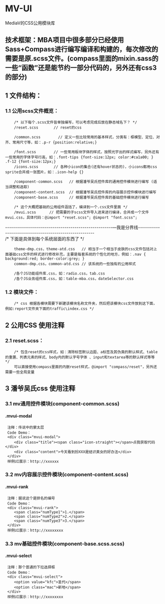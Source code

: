 MV-UI
======

MediaV的CSS公用模块库

## 技术框架：MBA项目中很多部分已经使用Sass+Compass进行编写编译和构建的，每次修改的需要是原.scss文件。(compass里面的mixin.sass的一些“函数”还是能节约一部分代码的，另外还有css3的部分) 

## 1 文件结构：
    
### 1.1 公用scss文件概览：
        /* 以下每个.scss文件皆单独编写，可以考虑完成后放在静态域名下？ */
        /reset.scss       // reset的css
        
        /common.scss        // 定义一些比较常用的基本样式，分类有：框模型、定位、对齐、常用尺寸等，如：.p-r {position:relative;}
        
        /font.scss        // 一些常用板块字体的样式，按照光宇出的样式编写，另外还有一些常用的字体字号行高，如：.font-tips {font-size:12px; color:#ca1a00; }  .f-12 {font-size:12px;}
        /icons.scss       // 各种小icon的集合(还有hover状态的)，小icons都用css sprite合并成一张图片，如：.icon-help {}
        
        /component-common.scss   // 根据潘爷吴氏控件库的通用控件模块进行编写 (适当调整和选取)
        /component-content.scss  // 根据潘爷吴氏控件库的内容展示控件模块进行编写
        /component-base.scss     // 根据潘爷吴氏控件库的基础控件模块进行编写
        
        /* 这个大概把基础的公用组件涵括了，编译到一个.css文件里面 */
        /mvui.scss      // 把需要的子scss文件导入进来进行编译，合并成一个文件mvui.css，具体代码：@import "reset.scss"; @import "font.scss";
------------------------------------------------------—我是分界线--------------------------------------------------------        
        /* 下面是具体到每个系统层面的东西了 */
        
        theme-dmp.css，theme-atd.css   // 相当于一个相当于皮肤的css文件包括对上面基础css文件的样式进行修改补充，主要是每套系统的个性化的地方，例如：.nav { background:red; border-color:grey; }
        common-dmp.css，common-atd.css // 该系统的一些独有的公用样式
        
        /各个JS功能组件库.css，如：radio.css，tab.css
        /各个JS业务组件库.css，如：table-mba.css，dateSelector.css
         
### 1.2 模块文件：
        /* css 根据各模块需要下新建该模块名称文件夹，然后把该模块css文件放到这下面，例如:report文件夹下面的traffic\index.css */
        

## 2 公用CSS 使用注释
### 2.1 reset.scss：
        /* 包含reset的css样式，如：清除标签默认边距、a标签及其伪类的默认样式、table的重置、列表元素的样式、body内的默认字号字体 、input和textarea等的默认样式等等 */
        可以直接使用compass里面的内嵌reset样式，@import "compass/reset"，另外还需要一些全局变量
        

## 3 潘爷吴氏css 使用注释
### 3.1 mv通用控件模块(component-common.scss)
#### .mvui-modal
     注释：传说中的蒙太层
     Code Demo：
     <div class="mvui-modal">
        <div class="title"><span class="icon-straight"></span>点我获取代码</div>
        <div class="content">今天看到扮XXX是结识美女的好办法</div>
     </div>
     样例UI展示：http://xxxxxx

### 3.2 mv内容展示控件模块(component-content.scss)    
#### .mvui-rank
     注释：据说这个是排名的编号
     Code Demo：
     <div class="mvui-rank">
        <span class="numType1">1.</span>
        <span class="numType2">2.</span>
        <span class="numType3">3.</span>
     </div>
     样例UI展示：http://xxxxxxxx
     
### 3.3 mv基础控件模块(component-base.scss.scss)    
#### .mvui-select
     注释：那个普通的下拉选择框
     Code Demo：
     <div class="mvui-select">
        <option value="kfc">圣代</span>
        <option class="mac">新地</span>
     </div>
     样例UI展示：http://xxxxxxxx
     

